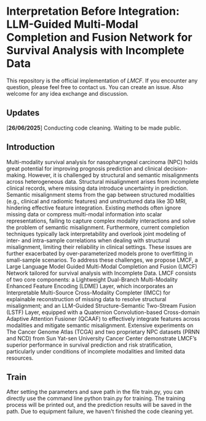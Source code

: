 # Interpretation Before Integration: LLM-Guided Multi-Modal Completion and Fusion Network for Survival Analysis with Incomplete Data

This repository is the official implementation of *LMCF*. If you encounter any question, please feel free to contact us. You can create an issue. Also welcome for any idea exchange and discussion.

## Updates

[**26/06/2025**] Conducting code cleaning. Waiting to be made public.



## Introduction


Multi-modality survival analysis for nasopharyngeal carcinoma (NPC) holds great potential for improving prognosis prediction and clinical decision-making. However, it is challenged by structural and semantic misalignments across heterogeneous data. Structural misalignment arises from incomplete clinical records, where missing data introduce uncertainty in prediction. Semantic misalignment stems from the gap between structured modalities (e.g., clinical and radiomic features) and unstructured data like 3D MRI, hindering effective feature integration. Existing methods often ignore missing data or compress multi-modal information into scalar representations, failing to capture complex modality interactions and solve the problem of semantic misalignment. Furthermore, current completion techniques typically lack interpretability and overlook joint modeling of inter- and intra-sample correlations when dealing with structural misalignment, limiting their reliability in clinical settings. These issues are further exacerbated by over-parameterized models prone to overfitting in small-sample scenarios. To address these challenges, we propose LMCF, a Large Language Model Guided Multi-Modal Completion and Fusion (LMCF) Network tailored for survival analysis with Incomplete Data. LMCF consists of two core components: a Lightweight Dual-Branch Multi-Modality Enhanced Feature Encoding (LDME) Layer, which incorporates an Interpretable Multi-Source Cross-Modality Completer (IMCC) for explainable reconstruction of missing data to resolve structural misalignment; and an LLM-Guided Structure-Semantic Two-Stream Fusion (LSTF) Layer, equipped with a Quaternion Convolution-based Cross-domain Adaptive Attention Fusioner (QCAAF) to effectively integrate features across modalities and mitigate semantic misalignment. Extensive experiments on The Cancer Genome Atlas (TCGA) and two proprietary NPC datasets (PRNN and NCD) from Sun Yat-sen University Cancer Center demonstrate LMCF’s superior performance in survival prediction and risk stratification, particularly under conditions of incomplete modalities and limited data resources.


## Train


After setting the parameters and save path in the file train.py, you can directly use the command line python train.py for training. The training process will be printed out, and the prediction results will be saved in the path. Due to equipment failure, we haven't finished the code cleaning yet.


